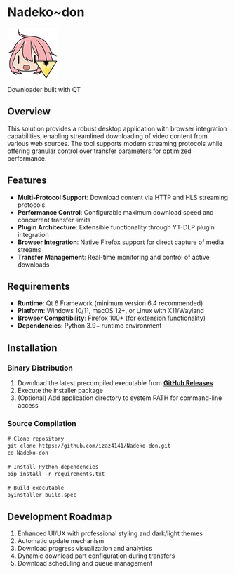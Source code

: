 # Nadeko~don 

![Extension Icon](assets/nadeko-don.png)


Downloader built with QT

## Overview
This solution provides a robust desktop application with browser integration capabilities, enabling streamlined downloading of video content from various web sources. The tool supports modern streaming protocols while offering granular control over transfer parameters for optimized performance.


## Features

- **Multi-Protocol Support**: Download content via HTTP and HLS streaming protocols
- **Performance Control**: Configurable maximum download speed and concurrent transfer limits
- **Plugin Architecture**: Extensible functionality through YT-DLP plugin integration
- **Browser Integration**: Native Firefox support for direct capture of media streams
- **Transfer Management**: Real-time monitoring and control of active downloads

## Requirements

 - **Runtime**: Qt 6 Framework (minimum version 6.4 recommended)
 - **Platform**: Windows 10/11, macOS 12+, or Linux with X11/Wayland
 - **Browser Compatibility**: Firefox 100+ (for extension functionality)
 - **Dependencies**: Python 3.9+ runtime environment


## Installation

### Binary Distribution
1. Download the latest precompiled executable from [**GitHub Releases**](https://github.com/izaz4141/Nadeko-don/releases/latest/)
2. Execute the installer package
3. (Optional) Add application directory to system PATH for command-line access

### Source Compilation
```
# Clone repository
git clone https://github.com/izaz4141/Nadeko-don.git
cd Nadeko-don

# Install Python dependencies
pip install -r requirements.txt

# Build executable
pyinstaller build.spec
```

## Development Roadmap

1. Enhanced UI/UX with professional styling and dark/light themes
2. Automatic update mechanism
3. Download progress visualization and analytics
4. Dynamic download part configuration during transfers
5. Download scheduling and queue management
